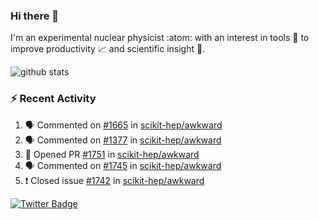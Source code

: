 ### Hi there 👋 

I'm an experimental nuclear physicist :atom: with an interest in tools :wrench: to improve productivity :chart_with_upwards_trend: and scientific insight :telescope:.

![github stats](https://github-readme-stats.vercel.app/api?username=agoose77&show_icons=true&hide_rank=true&hide_title=true&bg_color=30,e76445,904e95&text_color=efe3ec&icon_color=efe3ec)
<!--
**agoose77/agoose77** is a ✨ _special_ ✨ repository because its `README.md` (this file) appears on your GitHub profile.

Here are some ideas to get you started:

- 🔭 I’m currently working on ...
- 🌱 I’m currently learning ...
- 👯 I’m looking to collaborate on ...
- 🤔 I’m looking for help with ...
- 💬 Ask me about ...
- 📫 How to reach me: ...
- 😄 Pronouns: ...
- ⚡ Fun fact: ...
-->

### :zap: Recent Activity
<!--START_SECTION:activity-->
1. 🗣 Commented on [#1665](https://github.com/scikit-hep/awkward/issues/1665) in [scikit-hep/awkward](https://github.com/scikit-hep/awkward)
2. 🗣 Commented on [#1377](https://github.com/scikit-hep/awkward/issues/1377) in [scikit-hep/awkward](https://github.com/scikit-hep/awkward)
3. 💪 Opened PR [#1751](https://github.com/scikit-hep/awkward/pull/1751) in [scikit-hep/awkward](https://github.com/scikit-hep/awkward)
4. 🗣 Commented on [#1745](https://github.com/scikit-hep/awkward/issues/1745) in [scikit-hep/awkward](https://github.com/scikit-hep/awkward)
5. ❗️ Closed issue [#1742](https://github.com/scikit-hep/awkward/issues/1742) in [scikit-hep/awkward](https://github.com/scikit-hep/awkward)
<!--END_SECTION:activity-->


[![Twitter Badge](https://img.shields.io/twitter/follow/agoose77?style=flat-square&logo=Twitter&logoColor=white&color=cornflowerblue)](https://twitter.com/agoose77)
